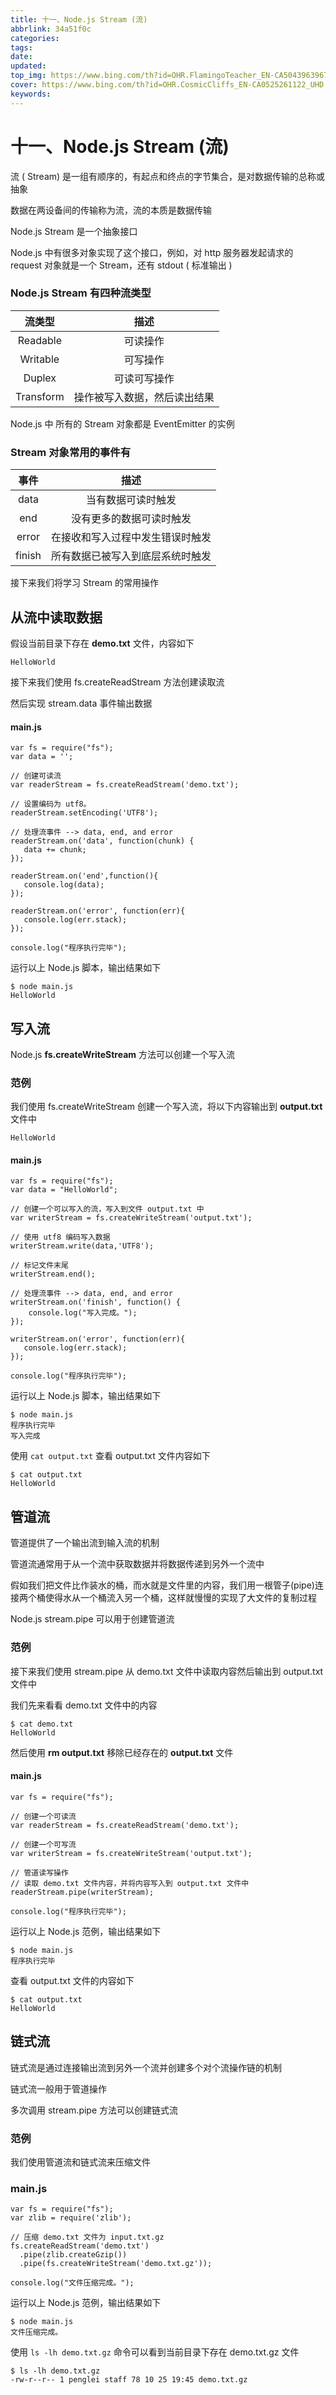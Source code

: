 ```yaml
---
title: 十一、Node.js Stream (流)
abbrlink: 34a51f0c
categories: 
tags: 
date: 
updated: 
top_img: https://www.bing.com/th?id=OHR.FlamingoTeacher_EN-CA5043963967_UHD.jpg
cover: https://www.bing.com/th?id=OHR.CosmicCliffs_EN-CA0525261122_UHD.jpg
keywords: 
---
```

# 十一、Node.js Stream (流)

流 ( Stream) 是一组有顺序的，有起点和终点的字节集合，是对数据传输的总称或抽象

数据在两设备间的传输称为流，流的本质是数据传输

Node.js Stream 是一个抽象接口

Node.js 中有很多对象实现了这个接口，例如，对 http 服务器发起请求的 request 对象就是一个 Stream，还有 stdout ( 标准输出 )

### Node.js Stream 有四种流类型

|  流类型   |             描述             |
| :-------: | :--------------------------: |
| Readable  |           可读操作           |
| Writable  |           可写操作           |
|  Duplex   |         可读可写操作         |
| Transform | 操作被写入数据，然后读出结果 |

Node.js 中 所有的 Stream 对象都是 EventEmitter 的实例

### Stream 对象常用的事件有

|  事件  |               描述               |
| :----: | :------------------------------: |
|  data  |        当有数据可读时触发        |
|  end   |     没有更多的数据可读时触发     |
| error  | 在接收和写入过程中发生错误时触发 |
| finish | 所有数据已被写入到底层系统时触发 |

接下来我们将学习 Stream 的常用操作

## 从流中读取数据

假设当前目录下存在 **demo.txt** 文件，内容如下

```
HelloWorld
```

接下来我们使用 fs.createReadStream 方法创建读取流

然后实现 stream.data 事件输出数据

#### main.js

```JS
var fs = require("fs");
var data = '';

// 创建可读流
var readerStream = fs.createReadStream('demo.txt');

// 设置编码为 utf8。
readerStream.setEncoding('UTF8');

// 处理流事件 --> data, end, and error
readerStream.on('data', function(chunk) {
   data += chunk;
});

readerStream.on('end',function(){
   console.log(data);
});

readerStream.on('error', function(err){
   console.log(err.stack);
});

console.log("程序执行完毕");
```

运行以上 Node.js 脚本，输出结果如下

```SH
$ node main.js 
HelloWorld
```

## 写入流

Node.js **fs.createWriteStream** 方法可以创建一个写入流

### 范例

我们使用 fs.createWriteStream 创建一个写入流，将以下内容输出到 **output.txt** 文件中

```
HelloWorld
```

#### main.js

```JS
var fs = require("fs");
var data = "HelloWorld";

// 创建一个可以写入的流，写入到文件 output.txt 中
var writerStream = fs.createWriteStream('output.txt');

// 使用 utf8 编码写入数据
writerStream.write(data,'UTF8');

// 标记文件末尾
writerStream.end();

// 处理流事件 --> data, end, and error
writerStream.on('finish', function() {
    console.log("写入完成。");
});

writerStream.on('error', function(err){
   console.log(err.stack);
});

console.log("程序执行完毕");
```

运行以上 Node.js 脚本，输出结果如下

```SH
$ node main.js 
程序执行完毕
写入完成
```

使用 `cat output.txt` 查看 output.txt 文件内容如下

```SH
$ cat output.txt 
HelloWorld
```

## 管道流

管道提供了一个输出流到输入流的机制

管道流通常用于从一个流中获取数据并将数据传递到另外一个流中

假如我们把文件比作装水的桶，而水就是文件里的内容，我们用一根管子(pipe)连接两个桶使得水从一个桶流入另一个桶，这样就慢慢的实现了大文件的复制过程

Node.js stream.pipe 可以用于创建管道流

### 范例

接下来我们使用 stream.pipe 从 demo.txt 文件中读取内容然后输出到 output.txt 文件中

我们先来看看 demo.txt 文件中的内容

```SH
$ cat demo.txt 
HelloWorld
```

然后使用 **rm output.txt** 移除已经存在的 **output.txt** 文件

#### main.js

```JS
var fs = require("fs");

// 创建一个可读流
var readerStream = fs.createReadStream('demo.txt');

// 创建一个可写流
var writerStream = fs.createWriteStream('output.txt');

// 管道读写操作
// 读取 demo.txt 文件内容，并将内容写入到 output.txt 文件中
readerStream.pipe(writerStream);

console.log("程序执行完毕");
```

运行以上 Node.js 范例，输出结果如下

```SH
$ node main.js 
程序执行完毕
```

查看 output.txt 文件的内容如下

```SH
$ cat output.txt 
HelloWorld
```

## 链式流

链式流是通过连接输出流到另外一个流并创建多个对个流操作链的机制

链式流一般用于管道操作

多次调用 stream.pipe 方法可以创建链式流

### 范例

我们使用管道流和链式流来压缩文件

### main.js

```JS
var fs = require("fs");
var zlib = require('zlib');

// 压缩 demo.txt 文件为 input.txt.gz
fs.createReadStream('demo.txt')
  .pipe(zlib.createGzip())
  .pipe(fs.createWriteStream('demo.txt.gz'));

console.log("文件压缩完成。");
```

运行以上 Node.js 范例，输出结果如下

```SH
$ node main.js  
文件压缩完成。
```

使用 `ls -lh demo.txt.gz` 命令可以看到当前目录下存在 demo.txt.gz 文件

```SH
$ ls -lh demo.txt.gz 
-rw-r--r-- 1 penglei staff 78 10 25 19:45 demo.txt.gz
```